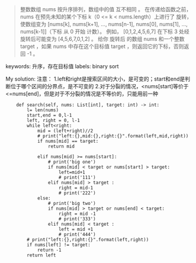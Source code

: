 >整数数组 nums 按升序排列，数组中的值 互不相同 。
>在传递给函数之前，nums 在预先未知的某个下标 k（0 <= k < nums.length）上进行了 旋转，
>使数组变为 [nums[k], nums[k+1], ..., nums[n-1], nums[0], nums[1], ..., nums[k-1]]（下标 从 0 开始 计数）。
>例如， [0,1,2,4,5,6,7] 在下标 3 处经旋转后可能变为 [4,5,6,7,0,1,2] 。
>给你 旋转后 的数组 nums 和一个整数 target ，如果 nums 中存在这个目标值 target ，则返回它的下标，否则返回 -1 。

keywords: 升序，存在目标值
labels: binary sort

My solution:
注意：
  1.left和right是搜索区间的大小，是可变的；start和end是判断位于哪个区间的分界点，是不可变的
  2.对于分裂的情况，<nums[start]等价于<=nums[end]，但是对于不分裂的情况是不等价的，只能用前一种
```
    def search(self, nums: List[int], target: int) -> int:
        l= len(nums)
        start,end = 0,l-1
        left, right = 0, l-1
        while left<right:
            mid = (left+right)//2
            # print("left:{},mid:{},right:{}".format(left,mid,right))
            if nums[mid] == target:
                return mid

            elif nums[mid] >= nums[start]:
                # print('big one')
                if nums[mid] < target or nums[start] > target:
                    left=mid+1
                    # print('111')
                elif nums[mid] > target :
                    right = mid-1
                    # print('222')
            else:
                # print('big two')
                if nums[mid] > target or nums[end] < target:
                    right = mid -1
                    # print('333')
                elif nums[mid] < target :
                    left = mid +1
                    # print('444')
        # print("left:{},right:{}".format(left,right))
        if nums[left] != target:
            return -1
        return left
```
